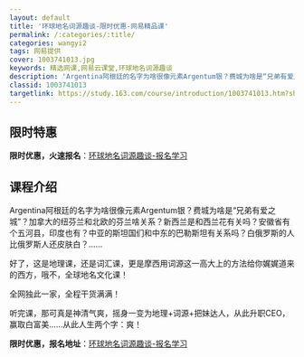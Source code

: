 ```yaml
---
layout: default
title: '环球地名词源趣谈-限时优惠-网易精品课'
permalink: /:categories/:title/
categories: wangyi2
tags: 网易提供
cover: 1003741013.jpg
keywords: 精选网课,网易云课堂,环球地名词源趣谈
description: 'Argentina阿根廷的名字为啥很像元素Argentum银？费城为啥是“兄弟有爱之城”？加拿大的纽芬兰和北欧的芬兰啥关'
classid: 1003741013
targetlink: https://study.163.com/course/introduction/1003741013.htm?share=1&shareId=1025206652&utm_campaign=share&utm_medium=iphoneShare&utm_source=&utm_u=1025206652
---
```


## 限时特惠

**限时优惠，火速报名**：[环球地名词源趣谈-报名学习](https://study.163.com/course/introduction/1003741013.htm?share=1&shareId=1025206652&utm_campaign=share&utm_medium=iphoneShare&utm_source=&utm_u=1025206652)

## 课程介绍

Argentina阿根廷的名字为啥很像元素Argentum银？费城为啥是“兄弟有爱之城”？加拿大的纽芬兰和北欧的芬兰啥关系？新西兰是和西兰花有关吗？安徽省有个五河县，印度也有？中亚的斯坦国们和中东的巴勒斯坦有关系吗？白俄罗斯的人比俄罗斯人还皮肤白？......



好了，这是地理课，还是词汇课，更是摩西用词源这一高大上的方法给你娓娓道来的西方，哦不，全球地名文化课！



全网独此一家，全程干货满满！



听完课，那可真是神清气爽，摇身一变为地理+词源+把妹达人，从此升职CEO，赢取白富美......从此人生两个字：爽！

**限时优惠，报名地址**：[环球地名词源趣谈-报名学习](https://study.163.com/course/introduction/1003741013.htm?share=1&shareId=1025206652&utm_campaign=share&utm_medium=iphoneShare&utm_source=&utm_u=1025206652)

